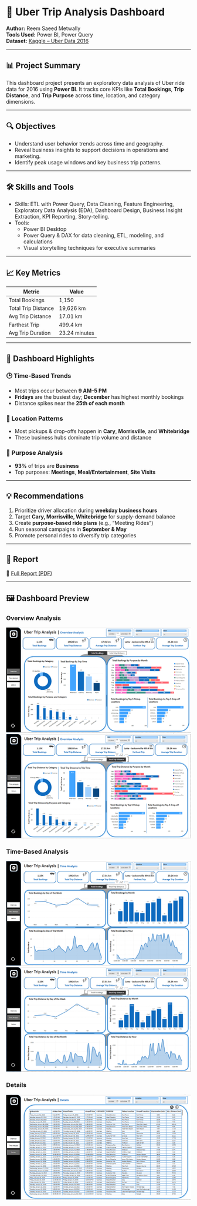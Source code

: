 # 🚗 Uber Trip Analysis Dashboard


**Author:** Reem Saeed Metwally  
**Tools Used:** Power BI, Power Query  
**Dataset:** [Kaggle – Uber Data 2016](https://www.kaggle.com/datasets/bhanupratapbiswas/uber-data-analysis)

---

## 📊 Project Summary

This dashboard project presents an exploratory data analysis of Uber ride data for 2016 using **Power BI**. It tracks core KPIs like **Total Bookings**, **Trip Distance**, and **Trip Purpose** across time, location, and category dimensions.

---

## 🔍 Objectives
- Understand user behavior trends across time and geography.
- Reveal business insights to support decisions in operations and marketing.
- Identify peak usage windows and key business trip patterns.

---

## 🛠️ Skills and Tools
- Skills: ETL with Power Query, Data Cleaning, Feature Engineering, Exploratory Data Analysis (EDA), Dashboard Design, Business Insight Extraction, KPI Reporting, Story-telling.
- Tools:
  * Power BI Desktop
  * Power Query & DAX for data cleaning, ETL, modeling, and calculations
  * Visual storytelling techniques for executive summaries

---

## 📈 Key Metrics

| Metric                   | Value           |
|--------------------------|------------------|
| Total Bookings           | 1,150            |
| Total Trip Distance      | 19,626 km        |
| Avg Trip Distance        | 17.01 km         |
| Farthest Trip            | 499.4 km         |
| Avg Trip Duration        | 23.24 minutes    |

---

## 📌 Dashboard Highlights

### 🕒 Time-Based Trends
- Most trips occur between **9 AM–5 PM**
- **Fridays** are the busiest day; **December** has highest monthly bookings
- Distance spikes near the **25th of each month**

### 🧭 Location Patterns
- Most pickups & drop-offs happen in **Cary**, **Morrisville**, and **Whitebridge**
- These business hubs dominate trip volume and distance

### 🎯 Purpose Analysis
- **93%** of trips are **Business**
- Top purposes: **Meetings**, **Meal/Entertainment**, **Site Visits**

---

## 💡 Recommendations

1. Prioritize driver allocation during **weekday business hours**
2. Target **Cary, Morrisville, Whitebridge** for supply-demand balance
3. Create **purpose-based ride plans** (e.g., “Meeting Rides”)
4. Run seasonal campaigns in **September & May**
5. Promote personal rides to diversify trip categories

---

## 📌 Report

📎 [Full Report (PDF)](https://github.com/ReemSaeedMetwally/Uber_Data_Analysis_Dashboard/blob/main/Uber%20Data%20Analysis%20Report.pdf)  

---

## 🖼️ Dashboard Preview

### Overview Analysis
![Overview](https://github.com/ReemSaeedMetwally/Uber_Data_Analysis_Dashboard/blob/main/images/Overview_1.PNG)
![](https://github.com/ReemSaeedMetwally/Uber_Data_Analysis_Dashboard/blob/main/images/Overview_2.PNG)

### Time-Based Analysis
![Time Analysis](https://github.com/ReemSaeedMetwally/Uber_Data_Analysis_Dashboard/blob/main/images/Time_Analysis_1.PNG)
![](https://github.com/ReemSaeedMetwally/Uber_Data_Analysis_Dashboard/blob/main/images/Time_Analysis_2.PNG)

### Details
![Details](https://github.com/ReemSaeedMetwally/Uber_Data_Analysis_Dashboard/blob/main/images/Details.PNG)
